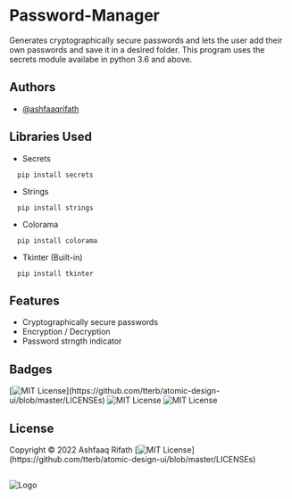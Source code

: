 # Password-Manager

Generates cryptographically secure passwords and lets the user add their own passwords and save it in a desired folder. This program uses the secrets module availabe in python 3.6 and above.


## Authors

- [@ashfaaqrifath](https://www.github.com/ashfaaqrifath)


## Libraries Used
* Secrets
```
  pip install secrets
```

* Strings
```
  pip install strings
```

* Colorama
```
  pip install colorama
```

* Tkinter (Built-in)
```
  pip install tkinter
```
## Features

- Cryptographically secure passwords
- Encryption / Decryption
- Password strngth indicator


## Badges

[![MIT License](https://img.shields.io/apm/l/atomic-design-ui.svg?)](https://github.com/tterb/atomic-design-ui/blob/master/LICENSEs)
![MIT License](https://img.shields.io/github/followers/ashfaaqrifath?style=social)
![MIT License](https://img.shields.io/github/stars/ashfaaqrifath/Password-Manager?style=social)



## License

Copyright © 2022 Ashfaaq Rifath [![MIT License](https://img.shields.io/apm/l/atomic-design-ui.svg?)](https://github.com/tterb/atomic-design-ui/blob/master/LICENSEs) 


##
![Logo](https://dev-to-uploads.s3.amazonaws.com/uploads/articles/th5xamgrr6se0x5ro4g6.png)
